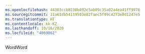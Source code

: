 ```yaml
---
ms.openlocfilehash: 44363ccb8230b892c5ab09c35a02a4ea41ff9976
ms.sourcegitcommit: 11a61db54119503e82faec5f99c4273e8d1247e5
ms.translationtype: HT
ms.contentlocale: kk-KZ
ms.lasthandoff: 10/16/2020
ms.locfileid: "4069862"
---
```

<span data-ttu-id="91459-101">Word</span><span class="sxs-lookup"><span data-stu-id="91459-101">Word</span></span>